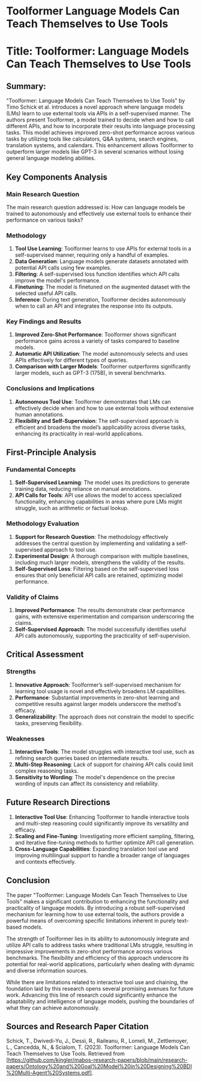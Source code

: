 # Toolformer Language Models Can Teach Themselves to Use Tools

# Title: Toolformer: Language Models Can Teach Themselves to Use Tools

## Summary:
"Toolformer: Language Models Can Teach Themselves to Use Tools" by Timo Schick et al. introduces a novel approach where language models (LMs) learn to use external tools via APIs in a self-supervised manner. The authors present Toolformer, a model trained to decide when and how to call different APIs, and how to incorporate their results into language processing tasks. This model achieves improved zero-shot performance across various tasks by utilizing tools like calculators, Q&A systems, search engines, translation systems, and calendars. This enhancement allows Toolformer to outperform larger models like GPT-3 in several scenarios without losing general language modeling abilities.

## Key Components Analysis

### Main Research Question
The main research question addressed is: How can language models be trained to autonomously and effectively use external tools to enhance their performance on various tasks?

### Methodology
1. **Tool Use Learning**: Toolformer learns to use APIs for external tools in a self-supervised manner, requiring only a handful of examples.
2. **Data Generation**: Language models generate datasets annotated with potential API calls using few examples.
3. **Filtering**: A self-supervised loss function identifies which API calls improve the model's performance.
4. **Finetuning**: The model is finetuned on the augmented dataset with the selected useful API calls.
5. **Inference**: During text generation, Toolformer decides autonomously when to call an API and integrates the response into its outputs.

### Key Findings and Results
1. **Improved Zero-Shot Performance**: Toolformer shows significant performance gains across a variety of tasks compared to baseline models.
2. **Automatic API Utilization**: The model autonomously selects and uses APIs effectively for different types of queries.
3. **Comparison with Larger Models**: Toolformer outperforms significantly larger models, such as GPT-3 (175B), in several benchmarks.

### Conclusions and Implications
1. **Autonomous Tool Use**: Toolformer demonstrates that LMs can effectively decide when and how to use external tools without extensive human annotations.
2. **Flexibility and Self-Supervision**: The self-supervised approach is efficient and broadens the model’s applicability across diverse tasks, enhancing its practicality in real-world applications.

## First-Principle Analysis

### Fundamental Concepts

1. **Self-Supervised Learning**: The model uses its predictions to generate training data, reducing reliance on manual annotations.
2. **API Calls for Tools**: API use allows the model to access specialized functionality, enhancing capabilities in areas where pure LMs might struggle, such as arithmetic or factual lookup.

### Methodology Evaluation

1. **Support for Research Question**: The methodology effectively addresses the central question by implementing and validating a self-supervised approach to tool use.
2. **Experimental Design**: A thorough comparison with multiple baselines, including much larger models, strengthens the validity of the results.
3. **Self-Supervised Loss**: Filtering based on the self-supervised loss ensures that only beneficial API calls are retained, optimizing model performance.

### Validity of Claims

1. **Improved Performance**: The results demonstrate clear performance gains, with extensive experimentation and comparison underscoring the claims.
2. **Self-Supervised Approach**: The model successfully identifies useful API calls autonomously, supporting the practicality of self-supervision.

## Critical Assessment

### Strengths

1. **Innovative Approach**: Toolformer’s self-supervised mechanism for learning tool usage is novel and effectively broadens LM capabilities.
2. **Performance**: Substantial improvements in zero-shot learning and competitive results against larger models underscore the method's efficacy.
3. **Generalizability**: The approach does not constrain the model to specific tasks, preserving flexibility.

### Weaknesses

1. **Interactive Tools**: The model struggles with interactive tool use, such as refining search queries based on intermediate results.
2. **Multi-Step Reasoning**: Lack of support for chaining API calls could limit complex reasoning tasks.
3. **Sensitivity to Wording**: The model's dependence on the precise wording of inputs can affect its consistency and reliability.

## Future Research Directions

1. **Interactive Tool Use**: Enhancing Toolformer to handle interactive tools and multi-step reasoning could significantly improve its versatility and efficacy.
2. **Scaling and Fine-Tuning**: Investigating more efficient sampling, filtering, and iterative fine-tuning methods to further optimize API call generation.
3. **Cross-Language Capabilities**: Expanding translation tool use and improving multilingual support to handle a broader range of languages and contexts effectively.

## Conclusion

The paper "Toolformer: Language Models Can Teach Themselves to Use Tools" makes a significant contribution to enhancing the functionality and practicality of language models. By introducing a robust self-supervised mechanism for learning how to use external tools, the authors provide a powerful means of overcoming specific limitations inherent in purely text-based models.

The strength of Toolformer lies in its ability to autonomously integrate and utilize API calls to address tasks where traditional LMs struggle, resulting in impressive improvements in zero-shot performance across various benchmarks. The flexibility and efficiency of this approach underscore its potential for real-world applications, particularly when dealing with dynamic and diverse information sources.

While there are limitations related to interactive tool use and chaining, the foundation laid by this research opens several promising avenues for future work. Advancing this line of research could significantly enhance the adaptability and intelligence of language models, pushing the boundaries of what they can achieve autonomously.

## Sources and Research Paper Citation

Schick, T., Dwivedi-Yu, J., Dessì, R., Raileanu, R., Lomeli, M., Zettlemoyer, L., Cancedda, N., & Scialom, T. (2023). Toolformer: Language Models Can Teach Themselves to Use Tools. Retrieved from [https://github.com/kingler/mabos-research-papers/blob/main/research-papers/Ontology%20and%20Goal%20Model%20in%20Designing%20BDI%20Multi-Agent%20Systems.pdf].